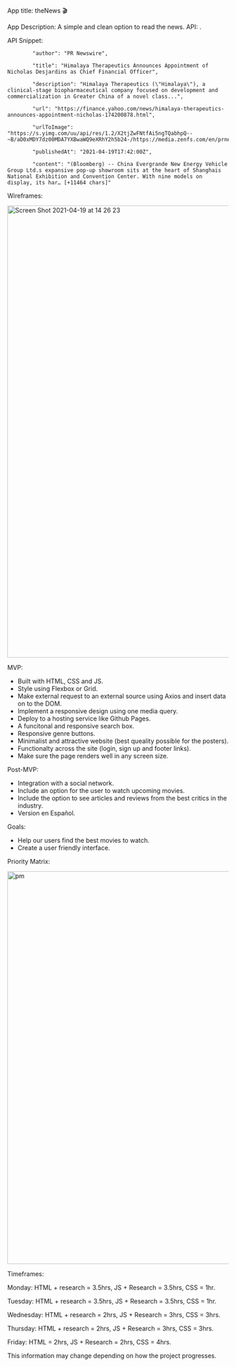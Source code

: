 App title: theNews 🎬

App Description: A simple and clean option to read the news.
API: .

API Snippet:

            "author": "PR Newswire",
            
            "title": "Himalaya Therapeutics Announces Appointment of Nicholas Desjardins as Chief Financial Officer",
            
            "description": "Himalaya Therapeutics (\"Himalaya\"), a clinical-stage biopharmaceutical company focused on development and commercialization in Greater China of a novel class...",
            
            "url": "https://finance.yahoo.com/news/himalaya-therapeutics-announces-appointment-nicholas-174200878.html",
            
            "urlToImage": "https://s.yimg.com/uu/api/res/1.2/X2tjZwFNtfAi5ngTQabhpQ--~B/aD0xMDY7dz00MDA7YXBwaWQ9eXRhY2h5b24-/https://media.zenfs.com/en/prnewswire.com/30098e39c974b30f1d559aa3e30438ae",
            
            "publishedAt": "2021-04-19T17:42:00Z",
            
            "content": "(Bloomberg) -- China Evergrande New Energy Vehicle Group Ltd.s expansive pop-up showroom sits at the heart of Shanghais National Exhibition and Convention Center. With nine models on display, its har… [+11464 chars]"
    

Wireframes:

<img width="1028" alt="Screen Shot 2021-04-19 at 14 26 23" src="https://user-images.githubusercontent.com/82680108/115285018-6542d600-a11b-11eb-9684-bb400c5db237.png">


MVP: 

* Built with HTML, CSS and JS.
* Style using Flexbox or Grid.
* Make external request to an external source using Axios and insert data on to the DOM.
* Implement a responsive design using one media query.
* Deploy to a hosting service like Github Pages.
* A funcitonal and responsive search box.
* Responsive genre buttons.
* Minimalist and attractive website (best queality possible for the posters).
* Functionalty across the site (login, sign up and footer links).
* Make sure the page renders well in any screen size.

Post-MVP:

* Integration with a social network.
* Include an option for the user to watch upcoming movies.
* Include the option to see articles and reviews from the best critics in the industry.
* Version en Español.

Goals:

* Help our users find the best movies to watch.
* Create a user friendly interface.

Priority Matrix:

<img width="893" alt="pm" src="https://user-images.githubusercontent.com/82680108/115261718-dd040700-a101-11eb-89ac-6a82a0140f6e.png">

Timeframes:

Monday: HTML + research = 3.5hrs, JS + Research = 3.5hrs, CSS = 1hr.

Tuesday: HTML + research = 3.5hrs, JS + Research = 3.5hrs, CSS = 1hr.

Wednesday: HTML + research = 2hrs, JS + Research = 3hrs, CSS = 3hrs.

Thursday: HTML + research = 2hrs, JS + Research = 3hrs, CSS = 3hrs.

Friday: HTML = 2hrs, JS + Research = 2hrs, CSS = 4hrs.

This information may change depending on how the project progresses.
